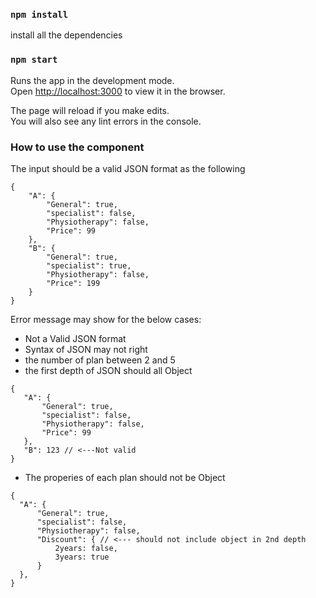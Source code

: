 ### `npm install`

install all the dependencies

### `npm start`

Runs the app in the development mode.\
Open [http://localhost:3000](http://localhost:3000) to view it in the browser.

The page will reload if you make edits.\
You will also see any lint errors in the console.

### How to use the component

The input should be a valid JSON format as the following

```
{
    "A": {
        "General": true,
        "specialist": false,
        "Physiotherapy": false,
        "Price": 99
    },
    "B": {
        "General": true,
        "specialist": true,
        "Physiotherapy": false,
        "Price": 199
    }
}
```

Error message may show for the below cases:

- Not a Valid JSON format
- Syntax of JSON may not right
- the number of plan between 2 and 5
- the first depth of JSON should all Object

```
{
   "A": {
       "General": true,
       "specialist": false,
       "Physiotherapy": false,
       "Price": 99
   },
   "B": 123 // <---Not valid
}
```

- The properies of each plan should not be Object

```
{
  "A": {
      "General": true,
      "specialist": false,
      "Physiotherapy": false,
      "Discount": { // <--- should not include object in 2nd depth
          2years: false,
          3years: true
      }
  },
}
```
